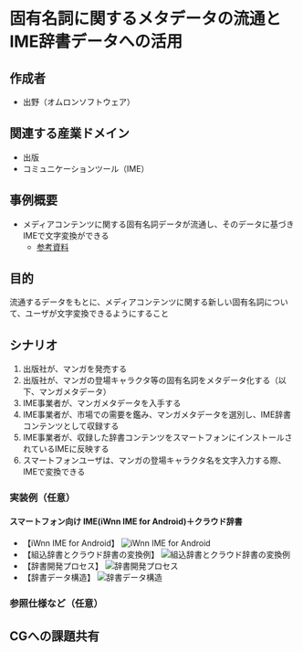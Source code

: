 # 固有名詞に関するメタデータの流通とIME辞書データへの活用

## 作成者
- 出野（オムロンソフトウェア）

## 関連する産業ドメイン
- 出版
- コミュニケーションツール（IME）

## 事例概要
- メディアコンテンツに関する固有名詞データが流通し、そのデータに基づきIMEで文字変換ができる
  - [参考資料](https://github.com/w3c-cg/mcm-jp/blob/main/meetings/2024-07-25/20240725_mcm-jp-cg_%E3%82%AA%E3%83%A0%E3%83%AD%E3%83%B3%E3%82%BD%E3%83%95%E3%83%88%E3%82%A6%E3%82%A7%E3%82%A2IME%E7%B4%B9%E4%BB%8B%E8%B3%87%E6%96%99.pdf)

## 目的
流通するデータをもとに、メディアコンテンツに関する新しい固有名詞について、ユーザが文字変換できるようにすること

## シナリオ

1. 出版社が、マンガを発売する
1. 出版社が、マンガの登場キャラクタ等の固有名詞をメタデータ化する（以下、マンガメタデータ）
1. IME事業者が、マンガメタデータを入手する
1. IME事業者が、市場での需要を鑑み、マンガメタデータを選別し、IME辞書コンテンツとして収録する
1. IME事業者が、収録した辞書コンテンツをスマートフォンにインストールされているIMEに反映する
1. スマートフォンユーザは、マンガの登場キャラクタ名を文字入力する際、IMEで変換できる

### 実装例（任意）

#### スマートフォン向け IME(iWnn IME for Android)＋クラウド辞書

- 【iWnn IME for Android】
![iWnn IME for Android](https://w3c-cg.github.io/mcm-jp/reports/use-cases/IME/image.png)
- 【組込辞書とクラウド辞書の変換例】
![組込辞書とクラウド辞書の変換例](https://w3c-cg.github.io/mcm-jp/reports/use-cases/IME/image-1.png)
- 【辞書開発プロセス】
![辞書開発プロセス](https://w3c-cg.github.io/mcm-jp/reports/use-cases/IME/image-2.png)
- 【辞書データ構造】
![辞書データ構造](https://w3c-cg.github.io/mcm-jp/reports/use-cases/IME/image-3.png)


### 参照仕様など（任意）


## CGへの課題共有

